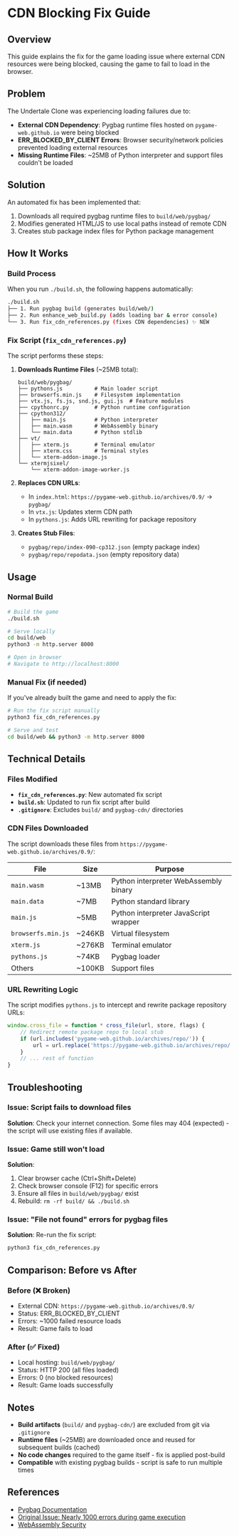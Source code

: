 # CDN Blocking Fix Guide

## Overview

This guide explains the fix for the game loading issue where external CDN resources were being blocked, causing the game to fail to load in the browser.

## Problem

The Undertale Clone was experiencing loading failures due to:
- **External CDN Dependency**: Pygbag runtime files hosted on `pygame-web.github.io` were being blocked
- **ERR_BLOCKED_BY_CLIENT Errors**: Browser security/network policies prevented loading external resources
- **Missing Runtime Files**: ~25MB of Python interpreter and support files couldn't be loaded

## Solution

An automated fix has been implemented that:
1. Downloads all required pygbag runtime files to `build/web/pygbag/`
2. Modifies generated HTML/JS to use local paths instead of remote CDN
3. Creates stub package index files for Python package management

## How It Works

### Build Process
When you run `./build.sh`, the following happens automatically:

```bash
./build.sh
├── 1. Run pygbag build (generates build/web/)
├── 2. Run enhance_web_build.py (adds loading bar & error console)
└── 3. Run fix_cdn_references.py (fixes CDN dependencies) ✨ NEW
```

### Fix Script (`fix_cdn_references.py`)

The script performs these steps:

1. **Downloads Runtime Files** (~25MB total):
   ```
   build/web/pygbag/
   ├── pythons.js          # Main loader script
   ├── browserfs.min.js    # Filesystem implementation
   ├── vtx.js, fs.js, snd.js, gui.js  # Feature modules
   ├── cpythonrc.py        # Python runtime configuration
   ├── cpython312/
   │   ├── main.js         # Python interpreter
   │   ├── main.wasm       # WebAssembly binary
   │   └── main.data       # Python stdlib
   ├── vt/
   │   ├── xterm.js        # Terminal emulator
   │   ├── xterm.css       # Terminal styles
   │   └── xterm-addon-image.js
   └── xtermjsixel/
       └── xterm-addon-image-worker.js
   ```

2. **Replaces CDN URLs**:
   - In `index.html`: `https://pygame-web.github.io/archives/0.9/` → `pygbag/`
   - In `vtx.js`: Updates xterm CDN path
   - In `pythons.js`: Adds URL rewriting for package repository

3. **Creates Stub Files**:
   - `pygbag/repo/index-090-cp312.json` (empty package index)
   - `pygbag/repo/repodata.json` (empty repository data)

## Usage

### Normal Build
```bash
# Build the game
./build.sh

# Serve locally
cd build/web
python3 -m http.server 8000

# Open in browser
# Navigate to http://localhost:8000
```

### Manual Fix (if needed)
If you've already built the game and need to apply the fix:

```bash
# Run the fix script manually
python3 fix_cdn_references.py

# Serve and test
cd build/web && python3 -m http.server 8000
```

## Technical Details

### Files Modified
- **`fix_cdn_references.py`**: New automated fix script
- **`build.sh`**: Updated to run fix script after build
- **`.gitignore`**: Excludes `build/` and `pygbag-cdn/` directories

### CDN Files Downloaded
The script downloads these files from `https://pygame-web.github.io/archives/0.9/`:

| File | Size | Purpose |
|------|------|---------|
| `main.wasm` | ~13MB | Python interpreter WebAssembly binary |
| `main.data` | ~7MB | Python standard library |
| `main.js` | ~5MB | Python interpreter JavaScript wrapper |
| `browserfs.min.js` | ~246KB | Virtual filesystem |
| `xterm.js` | ~276KB | Terminal emulator |
| `pythons.js` | ~74KB | Pygbag loader |
| Others | ~100KB | Support files |

### URL Rewriting Logic
The script modifies `pythons.js` to intercept and rewrite package repository URLs:

```javascript
window.cross_file = function * cross_file(url, store, flags) {
    // Redirect remote package repo to local stub
    if (url.includes('pygame-web.github.io/archives/repo/')) {
        url = url.replace('https://pygame-web.github.io/archives/repo/', 'pygbag/repo/');
    }
    // ... rest of function
}
```

## Troubleshooting

### Issue: Script fails to download files
**Solution**: Check your internet connection. Some files may 404 (expected) - the script will use existing files if available.

### Issue: Game still won't load
**Solution**: 
1. Clear browser cache (Ctrl+Shift+Delete)
2. Check browser console (F12) for specific errors
3. Ensure all files in `build/web/pygbag/` exist
4. Rebuild: `rm -rf build/ && ./build.sh`

### Issue: "File not found" errors for pygbag files
**Solution**: Re-run the fix script:
```bash
python3 fix_cdn_references.py
```

## Comparison: Before vs After

### Before (❌ Broken)
- External CDN: `https://pygame-web.github.io/archives/0.9/`
- Status: ERR_BLOCKED_BY_CLIENT
- Errors: ~1000 failed resource loads
- Result: Game fails to load

### After (✅ Fixed)
- Local hosting: `build/web/pygbag/`
- Status: HTTP 200 (all files loaded)
- Errors: 0 (no blocked resources)
- Result: Game loads successfully

## Notes

- **Build artifacts** (`build/` and `pygbag-cdn/`) are excluded from git via `.gitignore`
- **Runtime files** (~25MB) are downloaded once and reused for subsequent builds (cached)
- **No code changes** required to the game itself - fix is applied post-build
- **Compatible** with existing pygbag builds - script is safe to run multiple times

## References

- [Pygbag Documentation](https://pygame-web.github.io/wiki/pygbag/)
- [Original Issue: Nearly 1000 errors during game execution](https://github.com/code2344/undertale-clone/issues/)
- [WebAssembly Security](https://webassembly.org/docs/security/)

